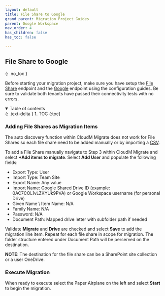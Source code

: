 ```yaml
---
layout: default
title: File Share to Google
grand_parent: Migration Project Guides
parent: Google Workspace
nav_order: 4
has_children: false
has_toc: false

---
```


## File Share to Google
{: .no_toc }

Before starting your migration project, make sure you have setup the <a href="https://docs.cloudm.io/Endpoint-Configuration-Guides/FileSystem.html">File Share</a> endpoint and the <a href="https://docs.cloudm.io/Endpoint-Configuration-Guides/GoogleTenant.html">Google</a> endpoint using the configuration guides. Be sure to validate both tenants have passed their connectivity tests with no errors. 

<a name="top"></a>
<details open markdown="block">
  <summary>
    Table of contents
  </summary>
  {: .text-delta }
1. TOC
{:toc}
</details>

### Adding File Shares as Migration Items

The auto discovery function within CloudM Migrate does not work for File Shares so each file share need to be added manually or by importing a <a href="https://github.com/CloudM-Migrate/documentation/blob/main/assets/bulkimport.csv">CSV</a>. 

To add a File Share manually navigate to Step 3 within CloudM Migrate and select **+Add items to migrate**. Select **Add User** and populate the following fields:

- Export Type: User
- Import Type: Team Site 
- Export Name: Any value
- Import Name: Google Shared Drive ID (example: 0AC7COL1vLZKYUk9PVA) or Google Workspace username (for personal Drive)
- Given Name \ Item Name: N/A 
- Family Name: N/A
- Password: N/A
- Document Path: Mapped drive letter with subfolder path if needed

Validate **Migrate** and **Drive** are checked and select **Save** to add the migration line item. Repeat for each file share in scope for migration. The folder structure entered under Document Path will be perserved on the destination. 

**NOTE**: The destination for the file share can be a SharePoint site collection or a user OneDrive. 

### Execute Migration

When ready to execute select the Paper Airplane on the left and select **Start** to begin the migration. 
